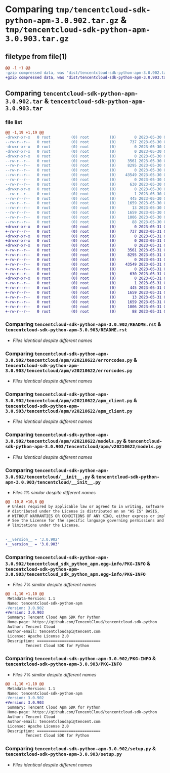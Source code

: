 # Comparing `tmp/tencentcloud-sdk-python-apm-3.0.902.tar.gz` & `tmp/tencentcloud-sdk-python-apm-3.0.903.tar.gz`

## filetype from file(1)

```diff
@@ -1 +1 @@
-gzip compressed data, was "dist/tencentcloud-sdk-python-apm-3.0.902.tar", last modified: Tue May 30 00:14:56 2023, max compression
+gzip compressed data, was "dist/tencentcloud-sdk-python-apm-3.0.903.tar", last modified: Wed May 31 02:01:28 2023, max compression
```

## Comparing `tencentcloud-sdk-python-apm-3.0.902.tar` & `tencentcloud-sdk-python-apm-3.0.903.tar`

### file list

```diff
@@ -1,19 +1,19 @@
-drwxr-xr-x   0 root         (0) root         (0)        0 2023-05-30 00:14:56.000000 tencentcloud-sdk-python-apm-3.0.902/
--rw-r--r--   0 root         (0) root         (0)      737 2023-05-30 00:14:56.000000 tencentcloud-sdk-python-apm-3.0.902/README.rst
-drwxr-xr-x   0 root         (0) root         (0)        0 2023-05-30 00:14:56.000000 tencentcloud-sdk-python-apm-3.0.902/tencentcloud/
-drwxr-xr-x   0 root         (0) root         (0)        0 2023-05-30 00:14:56.000000 tencentcloud-sdk-python-apm-3.0.902/tencentcloud/apm/
-drwxr-xr-x   0 root         (0) root         (0)        0 2023-05-30 00:14:56.000000 tencentcloud-sdk-python-apm-3.0.902/tencentcloud/apm/v20210622/
--rw-r--r--   0 root         (0) root         (0)     3561 2023-05-30 00:14:56.000000 tencentcloud-sdk-python-apm-3.0.902/tencentcloud/apm/v20210622/errorcodes.py
--rw-r--r--   0 root         (0) root         (0)     8295 2023-05-30 00:14:56.000000 tencentcloud-sdk-python-apm-3.0.902/tencentcloud/apm/v20210622/apm_client.py
--rw-r--r--   0 root         (0) root         (0)        0 2023-05-30 00:14:56.000000 tencentcloud-sdk-python-apm-3.0.902/tencentcloud/apm/v20210622/__init__.py
--rw-r--r--   0 root         (0) root         (0)    43549 2023-05-30 00:14:56.000000 tencentcloud-sdk-python-apm-3.0.902/tencentcloud/apm/v20210622/models.py
--rw-r--r--   0 root         (0) root         (0)        0 2023-05-30 00:14:56.000000 tencentcloud-sdk-python-apm-3.0.902/tencentcloud/apm/__init__.py
--rw-r--r--   0 root         (0) root         (0)      630 2023-05-30 00:14:56.000000 tencentcloud-sdk-python-apm-3.0.902/tencentcloud/__init__.py
-drwxr-xr-x   0 root         (0) root         (0)        0 2023-05-30 00:14:56.000000 tencentcloud-sdk-python-apm-3.0.902/tencentcloud_sdk_python_apm.egg-info/
--rw-r--r--   0 root         (0) root         (0)        1 2023-05-30 00:14:56.000000 tencentcloud-sdk-python-apm-3.0.902/tencentcloud_sdk_python_apm.egg-info/dependency_links.txt
--rw-r--r--   0 root         (0) root         (0)      445 2023-05-30 00:14:56.000000 tencentcloud-sdk-python-apm-3.0.902/tencentcloud_sdk_python_apm.egg-info/SOURCES.txt
--rw-r--r--   0 root         (0) root         (0)     1659 2023-05-30 00:14:56.000000 tencentcloud-sdk-python-apm-3.0.902/tencentcloud_sdk_python_apm.egg-info/PKG-INFO
--rw-r--r--   0 root         (0) root         (0)       13 2023-05-30 00:14:56.000000 tencentcloud-sdk-python-apm-3.0.902/tencentcloud_sdk_python_apm.egg-info/top_level.txt
--rw-r--r--   0 root         (0) root         (0)     1659 2023-05-30 00:14:56.000000 tencentcloud-sdk-python-apm-3.0.902/PKG-INFO
--rw-r--r--   0 root         (0) root         (0)     1006 2023-05-30 00:14:56.000000 tencentcloud-sdk-python-apm-3.0.902/setup.py
--rw-r--r--   0 root         (0) root         (0)       88 2023-05-30 00:14:56.000000 tencentcloud-sdk-python-apm-3.0.902/setup.cfg
+drwxr-xr-x   0 root         (0) root         (0)        0 2023-05-31 02:01:28.000000 tencentcloud-sdk-python-apm-3.0.903/
+-rw-r--r--   0 root         (0) root         (0)      737 2023-05-31 02:01:28.000000 tencentcloud-sdk-python-apm-3.0.903/README.rst
+drwxr-xr-x   0 root         (0) root         (0)        0 2023-05-31 02:01:28.000000 tencentcloud-sdk-python-apm-3.0.903/tencentcloud/
+drwxr-xr-x   0 root         (0) root         (0)        0 2023-05-31 02:01:28.000000 tencentcloud-sdk-python-apm-3.0.903/tencentcloud/apm/
+drwxr-xr-x   0 root         (0) root         (0)        0 2023-05-31 02:01:28.000000 tencentcloud-sdk-python-apm-3.0.903/tencentcloud/apm/v20210622/
+-rw-r--r--   0 root         (0) root         (0)     3561 2023-05-31 02:01:28.000000 tencentcloud-sdk-python-apm-3.0.903/tencentcloud/apm/v20210622/errorcodes.py
+-rw-r--r--   0 root         (0) root         (0)     8295 2023-05-31 02:01:28.000000 tencentcloud-sdk-python-apm-3.0.903/tencentcloud/apm/v20210622/apm_client.py
+-rw-r--r--   0 root         (0) root         (0)        0 2023-05-31 02:01:28.000000 tencentcloud-sdk-python-apm-3.0.903/tencentcloud/apm/v20210622/__init__.py
+-rw-r--r--   0 root         (0) root         (0)    43549 2023-05-31 02:01:28.000000 tencentcloud-sdk-python-apm-3.0.903/tencentcloud/apm/v20210622/models.py
+-rw-r--r--   0 root         (0) root         (0)        0 2023-05-31 02:01:28.000000 tencentcloud-sdk-python-apm-3.0.903/tencentcloud/apm/__init__.py
+-rw-r--r--   0 root         (0) root         (0)      630 2023-05-31 02:01:28.000000 tencentcloud-sdk-python-apm-3.0.903/tencentcloud/__init__.py
+drwxr-xr-x   0 root         (0) root         (0)        0 2023-05-31 02:01:28.000000 tencentcloud-sdk-python-apm-3.0.903/tencentcloud_sdk_python_apm.egg-info/
+-rw-r--r--   0 root         (0) root         (0)        1 2023-05-31 02:01:28.000000 tencentcloud-sdk-python-apm-3.0.903/tencentcloud_sdk_python_apm.egg-info/dependency_links.txt
+-rw-r--r--   0 root         (0) root         (0)      445 2023-05-31 02:01:28.000000 tencentcloud-sdk-python-apm-3.0.903/tencentcloud_sdk_python_apm.egg-info/SOURCES.txt
+-rw-r--r--   0 root         (0) root         (0)     1659 2023-05-31 02:01:28.000000 tencentcloud-sdk-python-apm-3.0.903/tencentcloud_sdk_python_apm.egg-info/PKG-INFO
+-rw-r--r--   0 root         (0) root         (0)       13 2023-05-31 02:01:28.000000 tencentcloud-sdk-python-apm-3.0.903/tencentcloud_sdk_python_apm.egg-info/top_level.txt
+-rw-r--r--   0 root         (0) root         (0)     1659 2023-05-31 02:01:28.000000 tencentcloud-sdk-python-apm-3.0.903/PKG-INFO
+-rw-r--r--   0 root         (0) root         (0)     1006 2023-05-31 02:01:28.000000 tencentcloud-sdk-python-apm-3.0.903/setup.py
+-rw-r--r--   0 root         (0) root         (0)       88 2023-05-31 02:01:28.000000 tencentcloud-sdk-python-apm-3.0.903/setup.cfg
```

### Comparing `tencentcloud-sdk-python-apm-3.0.902/README.rst` & `tencentcloud-sdk-python-apm-3.0.903/README.rst`

 * *Files identical despite different names*

### Comparing `tencentcloud-sdk-python-apm-3.0.902/tencentcloud/apm/v20210622/errorcodes.py` & `tencentcloud-sdk-python-apm-3.0.903/tencentcloud/apm/v20210622/errorcodes.py`

 * *Files identical despite different names*

### Comparing `tencentcloud-sdk-python-apm-3.0.902/tencentcloud/apm/v20210622/apm_client.py` & `tencentcloud-sdk-python-apm-3.0.903/tencentcloud/apm/v20210622/apm_client.py`

 * *Files identical despite different names*

### Comparing `tencentcloud-sdk-python-apm-3.0.902/tencentcloud/apm/v20210622/models.py` & `tencentcloud-sdk-python-apm-3.0.903/tencentcloud/apm/v20210622/models.py`

 * *Files identical despite different names*

### Comparing `tencentcloud-sdk-python-apm-3.0.902/tencentcloud/__init__.py` & `tencentcloud-sdk-python-apm-3.0.903/tencentcloud/__init__.py`

 * *Files 1% similar despite different names*

```diff
@@ -10,8 +10,8 @@
 # Unless required by applicable law or agreed to in writing, software
 # distributed under the License is distributed on an "AS IS" BASIS,
 # WITHOUT WARRANTIES OR CONDITIONS OF ANY KIND, either express or implied.
 # See the License for the specific language governing permissions and
 # limitations under the License.
 
 
-__version__ = '3.0.902'
+__version__ = '3.0.903'
```

### Comparing `tencentcloud-sdk-python-apm-3.0.902/tencentcloud_sdk_python_apm.egg-info/PKG-INFO` & `tencentcloud-sdk-python-apm-3.0.903/tencentcloud_sdk_python_apm.egg-info/PKG-INFO`

 * *Files 7% similar despite different names*

```diff
@@ -1,10 +1,10 @@
 Metadata-Version: 1.1
 Name: tencentcloud-sdk-python-apm
-Version: 3.0.902
+Version: 3.0.903
 Summary: Tencent Cloud Apm SDK for Python
 Home-page: https://github.com/TencentCloud/tencentcloud-sdk-python
 Author: Tencent Cloud
 Author-email: tencentcloudapi@tencent.com
 License: Apache License 2.0
 Description: ============================
         Tencent Cloud SDK for Python
```

### Comparing `tencentcloud-sdk-python-apm-3.0.902/PKG-INFO` & `tencentcloud-sdk-python-apm-3.0.903/PKG-INFO`

 * *Files 7% similar despite different names*

```diff
@@ -1,10 +1,10 @@
 Metadata-Version: 1.1
 Name: tencentcloud-sdk-python-apm
-Version: 3.0.902
+Version: 3.0.903
 Summary: Tencent Cloud Apm SDK for Python
 Home-page: https://github.com/TencentCloud/tencentcloud-sdk-python
 Author: Tencent Cloud
 Author-email: tencentcloudapi@tencent.com
 License: Apache License 2.0
 Description: ============================
         Tencent Cloud SDK for Python
```

### Comparing `tencentcloud-sdk-python-apm-3.0.902/setup.py` & `tencentcloud-sdk-python-apm-3.0.903/setup.py`

 * *Files identical despite different names*

